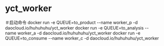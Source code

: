 # yct_worker

＃启动命令
docker run -e QUEUE=to_product --name worker_p -d daocloud.io/huhuhuhu/yct_worker
docker run -e QUEUE=to_analysis --name worker_a -d daocloud.io/huhuhuhu/yct_worker
docker run -e QUEUE=to_consume --name worker_c -d daocloud.io/huhuhuhu/yct_worker 
